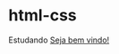 # html-css
Estudando
<a href="https://jmathl.github.io/html-css/exercicios/ex001/index.html">
Seja bem vindo!
